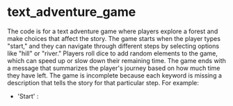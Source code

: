 # text_adventure_game

The code is for a text adventure game where players explore a forest and make choices that affect the story. 
The game starts when the player types "start," and they can navigate through different steps by selecting options like "hill" or "river." 
Players roll dice to add random elements to the game, which can speed up or slow down their remaining time. 
The game ends with a message that summarizes the player's journey based on how much time they have left.
The game is incomplete because each keyword is missing a description that tells the story for that particular step. For example:
<br>
- 'Start' :  
